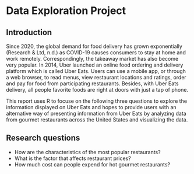 # Data Exploration Project

## Introduction
Since 2020, the global demand for food delivery has grown exponentially (Research & Ltd, n.d.) as COVID-19 causes consumers to stay at home and work remotely. Correspondingly, the takeaway market has also become very popular. In 2014, Uber launched an online food ordering and delivery platform which is called Uber Eats. Users can use a mobile app, or through a web browser, to read menus, view restaurant locations and ratings, order and pay for food from participating restaurants. Besides, with Uber Eats delivery, all people favorite foods are right at doors with just a tap of phone.

This report uses R to focuse on the following three questions to explore the information displayed on Uber Eats and hopes to provide users with an alternative way of presenting information from Uber Eats by analyzing data from gourmet restaurants across the United States and visualizing the data.

## Research questions
- How are the characteristics of the most popular restaurants?
- What is the factor that affects restaurant prices?
- How much cost can people expend for hot gourmet restaurants?
